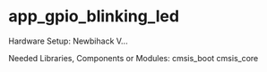# app_gpio_blinking_led

Hardware Setup:
Newbihack V...

Needed Libraries, Components or Modules:
cmsis_boot
cmsis_core


